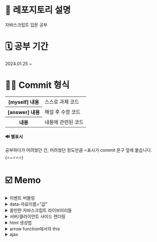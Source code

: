 # 📢 레포지토리 설명
자바스크립트 입문 공부

# 🗓️ 공부 기간
2024.01.25 ~ 

# 👩‍💻 Commit 형식
<table>
  <tr>
    <th>[myself] 내용</th>
    <td>스스로 과제 코드</td>
  </tr>
  <tr>
    <th>[answer] 내용</th>
    <td>해설 후 수정 코드</td>
  </tr>
  <tr>
    <th>내용</th>
    <td>내용에 관련된 코드</td>
  </tr>
</table>

#### 🔊 별표시 
공부하다가 어려웠던 건, 어려웠던 정도만큼 ⭐표시가 commit 문구 앞에 붙습니다. (⭐~⭐⭐⭐)

# ☑️ Memo
<details>
<summary>이벤트 버블링</summary>
<br/>

자바스크립트에서 이벤트 버블링은 항상 일어납니다.
```
<div class="black-bg">  <!-- 이거도 클릭한거임 -->
  <div class="white-bg">  <!-- 이거도 클릭한거임 -->
    <h4>로그인하세요</h4>  <!-- 이거 클릭하면 -->
  </div>
</div>
```

#### ✔️ 유용한 이벤트 관련 함수들<br/>
e.target; // 유저가 실제로 클릭한 html요소를 알려줌<br/>
e.currentTarget; // 이벤트리스너가 달린곳을 알려줌(this; 사용과 똑같음)<br/>
e.preventDefault(); // 클릭이 되지 않은 것처럼 동작하게 해줌(폼에서 유용)<br/>
e.stopProgation(); // 상위요소로 가는 이벤트 버블링을 막아줌<br/>
</details>

<details>
  <summary>data-자료이름="값"</summary><br/>

  html태그에 몰래 정보를 숨기는 기능이다.
  ```
  <li class="tab-button" data-id="0">Products</li>

  // 숨겼던 자료 출력은 셀렉터.dataset.자료이름
  document.getElementsByClassName('tab-button')[0].dataset.id
  ```
</details>
<details>
<summary>쓸만한 자바스크립트 라이브러리들</summary><br/>
1. Swiper<br/>
- 캐러셀의 경우, 직접만들어도 되지만, 좀 이쁘게 또는 쉽게 여러기능을 만들고 쉽다면 Swiper 라이브러리를 써도 됨<br/><br/>
2. Chart.js<br/>
- 웹페이지에 차트를 만들고 싶으면 쓰면 됨<br/><br/>
3. Animate On Scroll<br/>
- 스크롤 내리면 요소가 서서히 등장하는 애니메이션을 만들고 싶을 때 쓰면 됨<br/><br/>
4. EmailJS<br/>
- 원래 이메일 전송은 서버가 해야하지만, Gmail이런거 서버를 잠깐 빌리면 자바스크립트만으로 이메일 전송 가능<br/>
- user가 내 이메일 계정으로 이메일 전송도 가능하고, 내 이메일 계정으로 남에게 이메일 전송도 가능함<br/>
<br/>
5. Lodash<br/>
- array, object, 문자, 숫자 자료를 다루기 편해지는 기본함수들 제공
<br/><br/>
6. React/Vue<br/>
- 페이지가 너무 많아서 UI재활용이 자주 필요한 사이트나, 모바일 앱처럼 페이지 이동 없이 동작하는 Single Page Application을 만들 때 유용한 자바스크립트 라이브러리<br/>
<br/>
7. Fullpage.js<br/>
- 웹페이지를 ppt처럼 만들어줌(하지만 이런 UI는 유행이 지남) <br/>
</details>

<details>
  <summary>서버/클라이언트 사이드 렌더링</summary>
  <br/>
  서버에서 html파일을 user에게 보낼 때, 방법이 두가지가 있습니다.<br/>
  1. SSR: html파일을 이미 서버에서 다 완성해서 보냄, 서버가 쫌 귀찮음<br/>
  2. CSR: 서버에서 클라이언트에게 '텅 빈 html파일 + 데이터'를 보냄 --> html을 완성시키는 걸 js에게 시킴 --> user의 브라우저에서 일하는 js는 이리저리 일해서 html파일을 채우게 됨<br/>
</details>

<details>
  <summary>html 생성법</summary><br/>
  방법1은 코드가 너무 길고 복잡하기 때문에, 특별한 이유가 없으면 2번 방법을 씁니다(1번이 아주 미세하게 빠르게 동작함). <br/><br/>
  방법1)<br/>

  ```
    let a = document.createElement('p'); 
    a.innerHTML = '안녕'; 
    document.querySelector('#test').appendChild(a); 
  ```

  방법2)<br/>

  ```
    let a = '<p>안녕</p>';
    document.querySelector('#test').insertAdjacentHTML('beforeend', a);
  ```
</details>

<details>
  <summary>arrow function에서의 this</summary>
  <br/>
  - arrow function안에서 this를 사용하면, 바깥에 있던 this를 그대로 가져다씀<br/>
  - 반면, function안에서 this를 사용하면, this가 알맞게 재정의됨<br/>
  
</details>

<details>
<summary>ajax</summary>
<br/>
✔️ API 문서<br/>
서버 개발자들은 가끔 API문서를 작성합니다. 이 경로(url)로 GET요청하면, 이런 데이터 보내준다는 설명들이 적혀있는게 API 문서입니다.
이런거보고 여러분들이 서버랑 통신하면 됩니다.<br/><br/>

✔️ ajax란?<br/>
서버에 GET/POST 요청을 할 때 새로고침 없이 데이터를 주고받을 수 있게 도와주는 간단한 브라우저 기능을 AJAX라고 합니다.
AJAX를 사용하면, 새로고침 없이도 쇼핑몰 상품을 더 가져올 수 있고, 새로고침 없이도 댓글을 서버로 전송할 수도 있고..그렇습니다.
<br/>

✔️ 제이쿼리로 get요청<br/>
```
$.get('https://codingapple1.github.io/hello.txt213')
  .done(function(data) {
    console.log(data); // 성공 시
  })
  .fail(function() {
    console.log('실패함'); // ajax 실패시 특정 코드 실행하고 싶으면
  })
```

✔️ fetch<br/>
```
fetch('https://codingapple1.github.io/price.json')
  .then(res => res.json())
  .then(function(data){
    console.log(data)
  })
  .catch(function(error){
    console.log('실패함')
  });
```
생자바스크립트의 경우에는 fetch같은 걸 사용해서 AJAX요청이 가능합니다. fetch함수는 Edge 브라우저 이상에서만 동작합니다. 제이쿼리를 썼을때보다 코드 한줄이 더 필요한데, 그 이유는 제이쿼리를 썼을때는 알아서 object데이터를 JSON으로 바꿔서 전송해줬는데, 생자바스크립트의 경우 그렇기 않기 때문입니다. 
<br/>
jQuery의 $.get() 이런 건, JSON으로 자료가 도착하면 알아서 array/object자료로 바꿔줍니다. 그러나, 기본함수 fetch()같은 건, JSON으로 자료가 도착하면 알아서 array/object 자료로 바꿔주지 않습니다. 그래서 fetch()로 가져온 결과를 array/object로 바꾸고 싶으면 res.json()이런 코드 한 줄 추가하면 됩니다. 그게 귀찮으면 jQuery나 axios이런 라이브러리 설치하면 ajax가 약간 더 간편해집니다.
</details>
